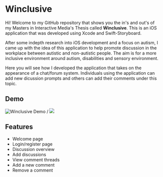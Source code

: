 
# Winclusive

Hi! Welcome to my GitHub repository that shows you the in's and out's of my Masters in Interactive Media's Thesis called **Winclusive**. This is an iOS application that was developed using Xcode and Swift-Storyboard. 

After some indepth research into iOS development and a focus on autism, I came up with the idea of this application to help promote discussion in the workplace between autistic and non-autistic people. The aim is for a more inclusive environment around autism, disabilities and sensory environment. 

Here you will see how I developed the application that takes on the appearance of a chat/forum system. Individuals using the application can add new dicussion prompts and others can add their comments under this topic.


## Demo

![Winclusive Demo](winclusive-demo.GIF) / ![](winclusive-demo.GIF)


## Features

- Welcome page
- Login/register page
- Discussion overview
- Add discussions
- View comment threads
- Add a new comment
- Remove a comment

